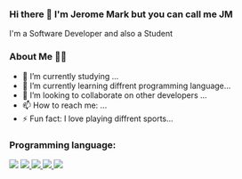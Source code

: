 ### Hi there 👋 I'm Jerome Mark but you can call me JM 
   I'm a Software Developer and also a Student

### About Me 🙋‍♂️
- 🔭 I’m currently studying ...
- 🌱 I’m currently learning diffrent programming language...
- 👯 I’m looking to collaborate on other developers ...
- 📫 How to reach me: ...
- ⚡ Fun fact: I love playing diffrent sports...

### Programming language:

<p align="left"> 
	<a href="https://www.python.org/" target="_blank"> <img src="https://img.icons8.com/color/480/000000/python--v1.png"/></a>
	<a href="https://www.java.com" target="_blank"> <img src="https://img.icons8.com/color/48/000000/java-coffee-cup-logo.png"/> </a>
    	<a href="https://kotlinlang.org/" target="_blank"> <img src="https://img.icons8.com/color/48/000000/kotlin.png"/> </a>
   	<a href="https://www.mysql.com/" target="_blank"> <img src="https://img.icons8.com/fluent/50/000000/mysql-logo.png"/> </a> 
   	<a href="https://git-scm.com/" target="_blank"> <img src="https://img.icons8.com/color/48/000000/git.png"/> </a> 

</p>

